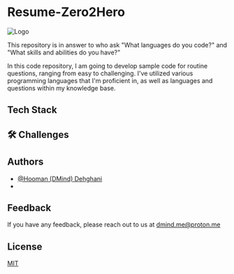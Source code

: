# Resume-Zero2Hero

![Logo](https://dev-to-uploads.s3.amazonaws.com/uploads/articles/th5xamgrr6se0x5ro4g6.png)

This repository is in answer to who ask "What languages do you code?" and "What skills and abilities do you have?"

In this code repository, I am going to develop sample code for routine questions, ranging from easy to challenging. I've utilized various programming languages that I'm proficient in, as well as languages and questions within my knowledge base.

## Tech Stack

## 🛠 Challenges

## Authors
- [@Hooman (DMind) Dehghani](https://www.github.com/itsDMind)
- 
## Feedback
If you have any feedback, please reach out to us at dmind.me@proton.me

## License

[MIT](https://choosealicense.com/licenses/mit/)
